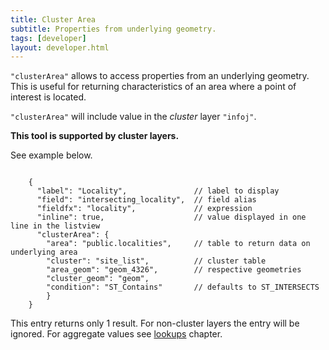 ```yaml
---
title: Cluster Area
subtitle: Properties from underlying geometry.
tags: [developer]
layout: developer.html
---
```



`"clusterArea"`  allows to access properties from an underlying geometry. This is useful for returning characteristics of an area where a point of interest is located.

`"clusterArea"` will include value in the _cluster_ layer `"infoj"`.

**This tool is supported by cluster layers.**


See example below.

```text

    {
      "label": "Locality",               // label to display
      "field": "intersecting_locality",  // field alias
      "fieldfx": "locality",             // expression
      "inline": true,                    // value displayed in one line in the listview
      "clusterArea": {
        "area": "public.localities",     // table to return data on underlying area
        "cluster": "site_list",          // cluster table 
        "area_geom": "geom_4326",        // respective geometries
        "cluster_geom": "geom",
        "condition": "ST_Contains"       // defaults to ST_INTERSECTS
        }
    }
```


This entry returns only 1 result. For non-cluster layers the entry will be ignored. For aggregate values see [lookups](./lookups.md) chapter. 